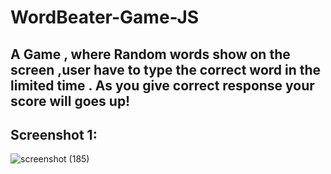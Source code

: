 # WordBeater-Game-JS
## A Game , where Random words show on the screen ,user have to type the correct word in the limited time . As you give correct response your score will goes up!
## Screenshot 1:
![screenshot (185)](https://user-images.githubusercontent.com/32910597/85230385-4a290c00-b40d-11ea-879a-691f24ebe070.png)


